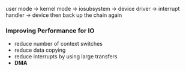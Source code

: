 user mode -> kernel mode -> iosubsystem -> device driver -> interrupt handler -> device then back up the chain again

### Improving Performance for IO
- reduce number of context switches
- reduce data copying
- reduce interrupts by using large transfers 
- **DMA**

